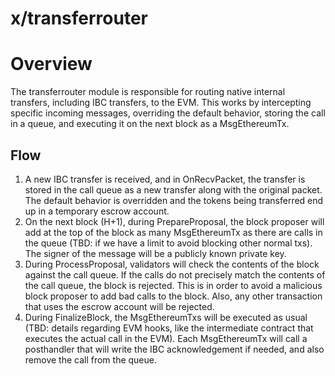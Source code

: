 # x/transferrouter

# Overview

The transferrouter module is responsible for routing native internal transfers, including IBC transfers, to the EVM. This works by intercepting specific incoming messages, overriding the default behavior, storing the call in a queue, and executing it on the next block as a MsgEthereumTx.

## Flow

1. A new IBC transfer is received, and in OnRecvPacket, the transfer is stored in the call queue as a new transfer along with the original packet. The default behavior is overridden and the tokens being transferred end up in a temporary escrow account.
2. On the next block (H+1), during PrepareProposal, the block proposer will add at the top of the block as many MsgEthereumTx as there are calls in the queue (TBD: if we have a limit to avoid blocking other normal txs). The signer of the message will be a publicly known private key.
3. During ProcessProposal, validators will check the contents of the block against the call queue. If the calls do not precisely match the contents of the call queue, the block is rejected. This is in order to avoid a malicious block proposer to add bad calls to the block. Also, any other transaction that uses the escrow account will be rejected.
4. During FinalizeBlock, the MsgEthereumTxs will be executed as usual (TBD: details regarding EVM hooks, like the intermediate contract that executes the actual call in the EVM). Each MsgEthereumTx will call a posthandler that will write the IBC acknowledgement if needed, and also remove the call from the queue.